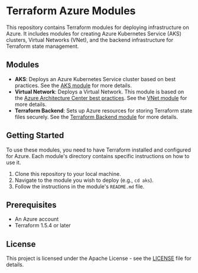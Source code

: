 # Terraform Azure Modules

This repository contains Terraform modules for deploying infrastructure on Azure. It includes modules for creating Azure Kubernetes Service (AKS) clusters, Virtual Networks (VNet), and the backend infrastructure for Terraform state management.

## Modules

- **AKS**: Deploys an Azure Kubernetes Service cluster based on best practices. See the [AKS module](aks/README.md) for more details.
- **Virtual Network**: Deploys a Virtual Network. This module is based on the [Azure Architecture Center best practices](https://learn.microsoft.com/en-us/azure/architecture/reference-architectures/containers/aks/baseline-aks). See the [VNet module](vnet/README.md) for more details.
- **Terraform Backend**: Sets up Azure resources for storing Terraform state files securely. See the [Terraform Backend module](terraform-backend/README.md) for more details.

## Getting Started

To use these modules, you need to have Terraform installed and configured for Azure. Each module's directory contains specific instructions on how to use it.

1. Clone this repository to your local machine.
2. Navigate to the module you wish to deploy (e.g., `cd aks`).
3. Follow the instructions in the module's `README.md` file.

## Prerequisites

- An Azure account
- Terraform 1.5.4 or later

## License

This project is licensed under the Apache License - see the [LICENSE](LICENSE.txt) file for details.
